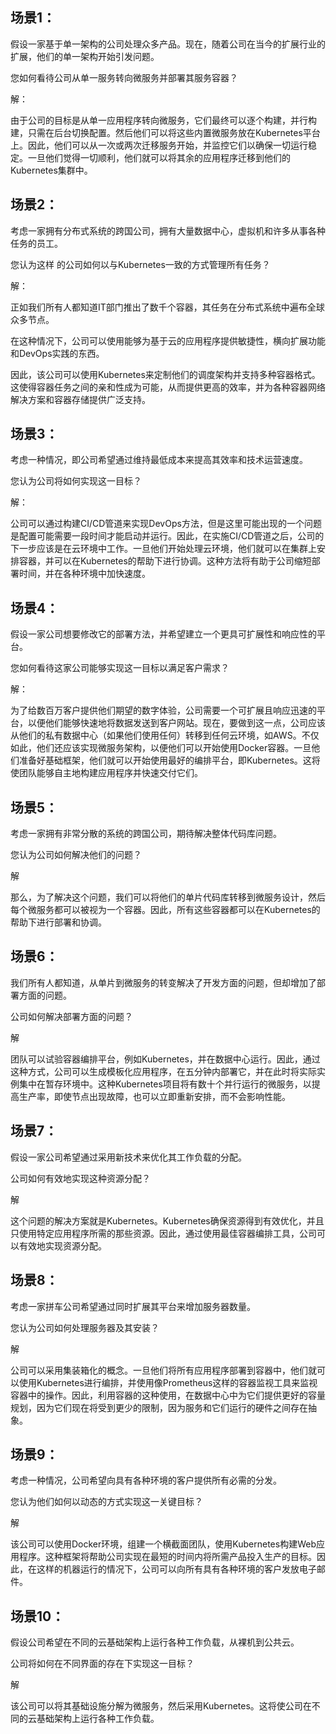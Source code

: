 ## 场景1：
假设一家基于单一架构的公司处理众多产品。现在，随着公司在当今的扩展行业的扩展，他们的单一架构开始引发问题。

您如何看待公司从单一服务转向微服务并部署其服务容器？

解：

由于公司的目标是从单一应用程序转向微服务，它们最终可以逐个构建，并行构建，只需在后台切换配置。然后他们可以将这些内置微服务放在Kubernetes平台上。因此，他们可以从一次或两次迁移服务开始，并监控它们以确保一切运行稳定。一旦他们觉得一切顺利，他们就可以将其余的应用程序迁移到他们的Kubernetes集群中。

## 场景2：
考虑一家拥有分布式系统的跨国公司，拥有大量数据中心，虚拟机和许多从事各种任务的员工。

您认为这样 的公司如何以与Kubernetes一致的方式管理所有任务？

解：

正如我们所有人都知道IT部门推出了数千个容器，其任务在分布式系统中遍布全球众多节点。

在这种情况下，公司可以使用能够为基于云的应用程序提供敏捷性，横向扩展功能和DevOps实践的东西。

因此，该公司可以使用Kubernetes来定制他们的调度架构并支持多种容器格式。这使得容器任务之间的亲和性成为可能，从而提供更高的效率，并为各种容器网络解决方案和容器存储提供广泛支持。

## 场景3：
考虑一种情况，即公司希望通过维持最低成本来提高其效率和技术运营速度。

您认为公司将如何实现这一目标？

解：

公司可以通过构建CI/CD管道来实现DevOps方法，但是这里可能出现的一个问题是配置可能需要一段时间才能启动并运行。因此，在实施CI/CD管道之后，公司的下一步应该是在云环境中工作。一旦他们开始处理云环境，他们就可以在集群上安排容器，并可以在Kubernetes的帮助下进行协调。这种方法将有助于公司缩短部署时间，并在各种环境中加快速度。

## 场景4：
假设一家公司想要修改它的部署方法，并希望建立一个更具可扩展性和响应性的平台。

您如何看待这家公司能够实现这一目标以满足客户需求？

解：

为了给数百万客户提供他们期望的数字体验，公司需要一个可扩展且响应迅速的平台，以便他们能够快速地将数据发送到客户网站。现在，要做到这一点，公司应该从他们的私有数据中心（如果他们使用任何）转移到任何云环境，如AWS。不仅如此，他们还应该实现微服务架构，以便他们可以开始使用Docker容器。一旦他们准备好基础框架，他们就可以开始使用最好的编排平台，即Kubernetes。这将使团队能够自主地构建应用程序并快速交付它们。

## 场景5：
考虑一家拥有非常分散的系统的跨国公司，期待解决整体代码库问题。

您认为公司如何解决他们的问题？

解

那么，为了解决这个问题，我们可以将他们的单片代码库转移到微服务设计，然后每个微服务都可以被视为一个容器。因此，所有这些容器都可以在Kubernetes的帮助下进行部署和协调。

## 场景6：
我们所有人都知道，从单片到微服务的转变解决了开发方面的问题，但却增加了部署方面的问题。

公司如何解决部署方面的问题？

解

团队可以试验容器编排平台，例如Kubernetes，并在数据中心运行。因此，通过这种方式，公司可以生成模板化应用程序，在五分钟内部署它，并在此时将实际实例集中在暂存环境中。这种Kubernetes项目将有数十个并行运行的微服务，以提高生产率，即使节点出现故障，也可以立即重新安排，而不会影响性能。

## 场景7：
假设一家公司希望通过采用新技术来优化其工作负载的分配。

公司如何有效地实现这种资源分配？

解

这个问题的解决方案就是Kubernetes。Kubernetes确保资源得到有效优化，并且只使用特定应用程序所需的那些资源。因此，通过使用最佳容器编排工具，公司可以有效地实现资源分配。

## 场景8：
考虑一家拼车公司希望通过同时扩展其平台来增加服务器数量。

您认为公司如何处理服务器及其安装？

解

公司可以采用集装箱化的概念。一旦他们将所有应用程序部署到容器中，他们就可以使用Kubernetes进行编排，并使用像Prometheus这样的容器监视工具来监视容器中的操作。因此，利用容器的这种使用，在数据中心中为它们提供更好的容量规划，因为它们现在将受到更少的限制，因为服务和它们运行的硬件之间存在抽象。

## 场景9：
考虑一种情况，公司希望向具有各种环境的客户提供所有必需的分发。

您认为他们如何以动态的方式实现这一关键目标？

解

该公司可以使用Docker环境，组建一个横截面团队，使用Kubernetes构建Web应用程序。这种框架将帮助公司实现在最短的时间内将所需产品投入生产的目标。因此，在这样的机器运行的情况下，公司可以向所有具有各种环境的客户发放电子邮件。

## 场景10：
假设公司希望在不同的云基础架构上运行各种工作负载，从裸机到公共云。

公司将如何在不同界面的存在下实现这一目标？

解

该公司可以将其基础设施分解为微服务，然后采用Kubernetes。这将使公司在不同的云基础架构上运行各种工作负载。